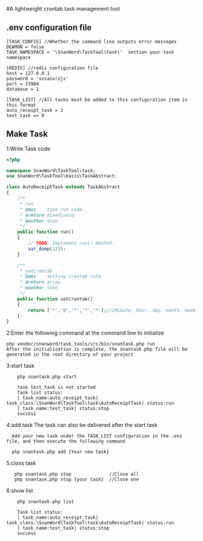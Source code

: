#A lightweight crontab task management tool

## .env configuration file
```
[TASK_CONFIG] //Whether the command line outputs error messages
DEAMON = false
TASK_NAMESPACE = '\SnanWord\TaskTool\task\'  settion your task namespace

[REDIS] //redis configuration file
host = 127.0.0.1
password = 'sxsaio!2js'
port = 23904
database = 1

[TASK_LIST] //All tasks must be added to this configuration item in this format
auto_receipt_task = 1
test_task => 0

```

## Make Task

1:Write Task code
```php
<?php

namespace SnanWord\TaskTool\task;
use SnanWord\TaskTool\basis\TaskAbstract;

class AutoReceiptTask extends TaskAbstract
{
    /**
     * run
     * @des    task run code
     * @return mixed|void
     * @author Snan
     */
    public function run()
    {
        // TODO: Implement run() method.
        var_dump(123);
    }

    /**
     * setCrontab
     * @des    setting crontab rule
     * @return array
     * @author Snan
     */
    public function setCrontab()
    {
        return ['*','0','*','*','*'];//[Minute, hour, day, month, week]
    }
}
```
2:Enter the following command at the command line to initialize
```
php vendor/snanword/task_tools/src/bin/snantask.php run
After the initialization is complete, the snantask.php file will be generated in the root directory of your project
```

3:start task
```
    php snantask.php start
    
    task test_task is not started 
    Task list status: 
    | task_name:auto_receipt_task| task_class:\SnanWord\TaskTool\task\AutoReceiptTask| status:run 
    | task_name:test_task| status:stop 
    success 

```
4:add task  The task can also be delivered after the start task
```
  Add your new task under the TASK_LIST configuration in the .env file, and then execute the following command

  php snantask.php add {Your new task}
```

5:closs task
```$xslt
   php snantask.php stop              //Close all
   php snantask.php stop {your task}  //Close one
```

6:show list
```
    php snantask.php list
    
    Task list status: 
    | task_name:auto_receipt_task| task_class:\SnanWord\TaskTool\task\AutoReceiptTask| status:run 
    | task_name:test_task| status:stop 
    success 

```